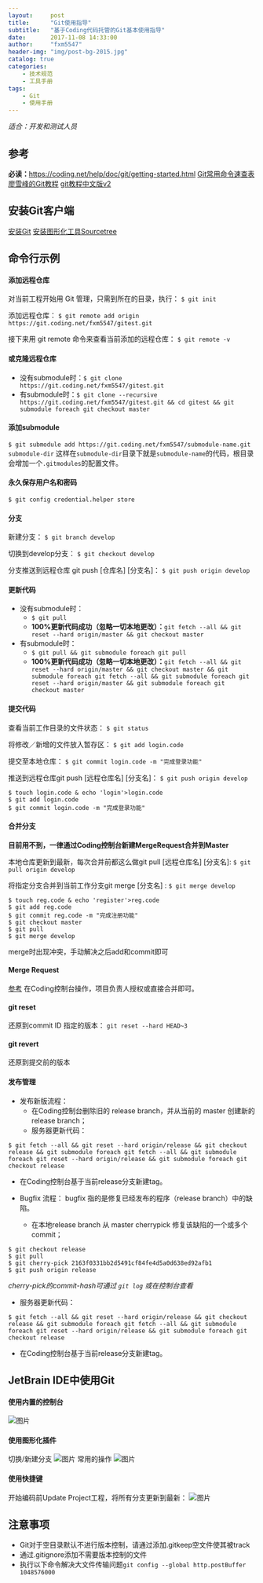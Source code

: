 ```yaml
---
layout:     post
title:      "Git使用指导"
subtitle:   "基于Coding代码托管的Git基本使用指导"
date:       2017-11-08 14:33:00
author:     "fxm5547"
header-img: "img/post-bg-2015.jpg"
catalog: true
categories:
    - 技术规范
    - 工具手册
tags:
    - Git
    - 使用手册
---
```



*适合：开发和测试人员*

## 参考
**必读：**<https://coding.net/help/doc/git/getting-started.html>
[Git常用命令速查表](https://dn-coding-net-production-pp.qbox.me/e8dd7837-b39d-413e-9beb-ed51984719e0.png)
[廖雪峰的Git教程](http://www.liaoxuefeng.com/wiki/0013739516305929606dd18361248578c67b8067c8c017b000)
[git教程中文版v2](https://git-scm.com/book/zh/v2)

## 安装Git客户端
[安装Git](https://git-scm.com/downloads)
[安装图形化工具Sourcetree](https://www.sourcetreeapp.com)

## 命令行示例

#### 添加远程仓库

对当前工程开始用 Git 管理，只需到所在的目录，执行：
`$ git init`

添加远程仓库：
`$ git remote add origin https://git.coding.net/fxm5547/gitest.git`

接下来用 git remote 命令来查看当前添加的远程仓库：
`$ git remote -v`

#### 或克隆远程仓库
- 没有submodule时：`$ git clone https://git.coding.net/fxm5547/gitest.git`
- 有submodule时：`$ git clone --recursive https://git.coding.net/fxm5547/gitest.git && cd gitest && git submodule foreach git checkout master`

#### 添加submodule
`$ git submodule add https://git.coding.net/fxm5547/submodule-name.git submodule-dir`
这样在`submodule-dir`目录下就是`submodule-name`的代码，根目录会增加一个`.gitmodules`的配置文件。

#### 永久保存用户名和密码
`$ git config credential.helper store`

#### 分支
新建分支：
`$ git branch develop`

切换到develop分支：
`$ git checkout develop`

分支推送到远程仓库 git push [仓库名] [分支名]：
`$ git push origin develop`


#### 更新代码
- 没有submodule时：
  - `$ git pull`
  - **100%更新代码成功（忽略一切本地更改）：**`git fetch --all && git reset --hard origin/master && git checkout master`
- 有submodule时：
  - `$ git pull && git submodule foreach git pull`
  - **100%更新代码成功（忽略一切本地更改）：**`git fetch --all && git reset --hard origin/master && git checkout master && git submodule foreach git fetch --all && git submodule foreach git reset --hard origin/master && git submodule foreach git checkout master `


#### 提交代码
查看当前工作目录的文件状态：
`$ git status`

将修改／新增的文件放入暂存区：
`$ git add login.code`

提交至本地仓库：
`$ git commit login.code -m "完成登录功能"`

推送到远程仓库git push [远程仓库名] [分支名]：
`$ git push origin develop`

```
$ touch login.code & echo 'login'>login.code
$ git add login.code
$ git commit login.code -m "完成登录功能"
```

#### 合并分支
**目前用不到，一律通过Coding控制台新建MergeRequest合并到Master**

本地仓库更新到最新，每次合并前都这么做git pull [远程仓库名] [分支名]:
`$ git pull origin develop`

将指定分支合并到当前工作分支git merge [分支名] :
`$ git merge develop`

```
$ touch reg.code & echo 'register'>reg.code
$ git add reg.code
$ git commit reg.code -m "完成注册功能"
$ git checkout master
$ git pull 
$ git merge develop
```

merge时出现冲突，手动解决之后add和commit即可

#### Merge Request

[参考](https://coding.net/help/doc/git/git-branch.html#section-8)
在Coding控制台操作，项目负责人授权或直接合并即可。

#### git reset

还原到commit ID 指定的版本：
`git reset --hard HEAD~3`

#### git revert

还原到提交前的版本


#### 发布管理

- 发布新版流程：
  - 在Coding控制台删除旧的 release branch，并从当前的 master 创建新的 release branch；
  - 服务器更新代码：
```
$ git fetch --all && git reset --hard origin/release && git checkout release && git submodule foreach git fetch --all && git submodule foreach git reset --hard origin/release && git submodule foreach git checkout release
```
  - 在Coding控制台基于当前release分支新建tag。

- Bugfix 流程： bugfix 指的是修复已经发布的程序（release branch）中的缺陷。
  - 在本地release branch 从 master cherrypick 修复该缺陷的一个或多个 commit；
```
$ git checkout release
$ git pull
$ git cherry-pick 2163f0331bb2d5491cf84fe4d5a0d638ed92afb1
$ git push origin release
```
*cherry-pick的commit-hash可通过 `git log` 或在控制台查看*
- 服务器更新代码：
```
$ git fetch --all && git reset --hard origin/release && git checkout release && git submodule foreach git fetch --all && git submodule foreach git reset --hard origin/release && git submodule foreach git checkout release
```
  - 在Coding控制台基于当前release分支新建tag。


## JetBrain IDE中使用Git

#### 使用内置的控制台
 ![图片](https://dn-coding-net-production-pp.qbox.me/9c7d3679-6731-45b6-b126-f2bcbf0a39dd.png) 

#### 使用图形化插件
切换/新建分支
 ![图片](https://dn-coding-net-production-pp.qbox.me/6b41a1ba-e6cb-4f76-9d32-9fe5bbfe69be.png) 
常用的操作
 ![图片](https://dn-coding-net-production-pp.qbox.me/a7f96754-9493-429a-92a1-7310d3fb4a37.png?imageView2/0/w/500)

#### 使用快捷键
开始编码前Update Project工程，将所有分支更新到最新：
 ![图片](https://dn-coding-net-production-pp.qbox.me/1149fde9-e18a-4915-aa22-c022efb5d0f1.png) 

## 注意事项
- Git对于空目录默认不进行版本控制，请通过添加.gitkeep空文件使其被track
- 通过.gitignore添加不需要版本控制的文件
- 执行以下命令解决大文件传输问题`git config --global http.postBuffer 1048576000`